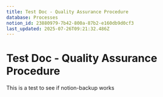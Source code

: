 ```yaml
---
title: Test Doc - Quality Assurance Procedure
database: Processes
notion_id: 23880979-7b42-800a-87b2-e160db9d0cf3
last_updated: 2025-07-26T09:21:32.486Z
---
```


# Test Doc - Quality Assurance Procedure


This is a test to see if notion-backup works

